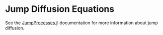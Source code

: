 # Jump Diffusion Equations

See the [JumpProcesses.jl](https://docs.sciml.ai/JumpProcesses/stable/tutorials/jump_diffusion/)
documentation for more information about jump diffusion.